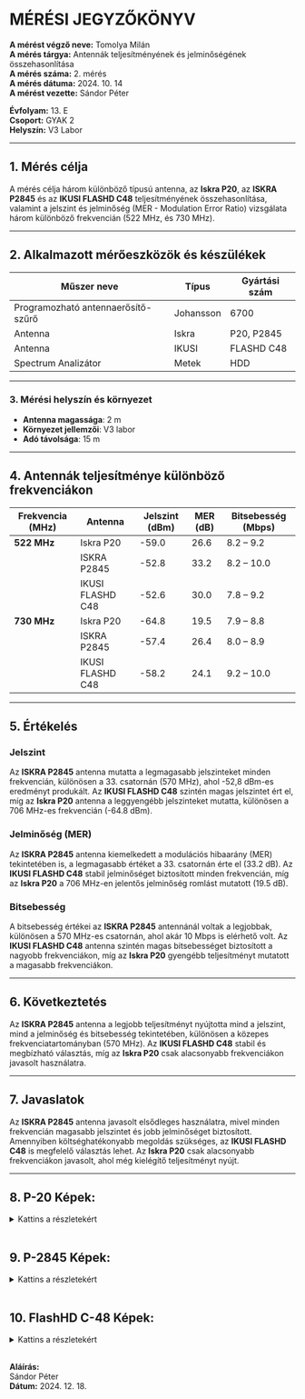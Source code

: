 # MÉRÉSI JEGYZŐKÖNYV

**A mérést végző neve:** Tomolya Milán  
**A mérés tárgya:** Antennák teljesítményének és jelminőségének összehasonlítása  
**A mérés száma:** 2. mérés  
**A mérés dátuma:** 2024. 10. 14  
**A mérést vezette:** Sándor Péter  

**Évfolyam:** 13. E  
**Csoport:** GYAK 2  
**Helyszín:** V3 Labor  

---

## 1. Mérés célja  
A mérés célja három különböző típusú antenna, az **Iskra P20**, az **ISKRA P2845** és az **IKUSI FLASHD C48** teljesítményének összehasonlítása, valamint a jelszint és jelminőség (MER - Modulation Error Ratio) vizsgálata három különböző frekvencián (522 MHz, és 730 MHz).

---

## 2. Alkalmazott mérőeszközök és készülékek  

| Műszer neve                         | Típus       | Gyártási szám |
| ----------------------------------- | ----------- | ------------- |
| Programozható antennaerősítő-szűrő  | Johansson   | 6700          |
| Antenna                             | Iskra       | P20, P2845    |
| Antenna                             | IKUSI       | FLASHD C48    |
| Spectrum Analizátor                 | Metek       | HDD           |

---

### 3. **Mérési helyszín és környezet**
- **Antenna magassága**: 2 m
- **Környezet jellemzői**: V3 labor
- **Adó távolsága**: 15 m

---

## 4. Antennák teljesítménye különböző frekvenciákon

| Frekvencia (MHz) | Antenna          | Jelszint (dBm) | MER (dB) | Bitsebesség (Mbps) |
| ---------------- | ---------------- | -------------- | -------- | ------------------ |
| **522 MHz**      | Iskra P20        | -59.0          | 26.6     | 8.2 – 9.2          |
|                  | ISKRA P2845      | -52.8          | 33.2     | 8.2 – 10.0         |
|                  | IKUSI FLASHD C48 | -52.6          | 30.0     | 7.8 – 9.2          |
| **730 MHz**      | Iskra P20        | -64.8          | 19.5     | 7.9 – 8.8          |
|                  | ISKRA P2845      | -57.4          | 26.4     | 8.0 – 8.9          |
|                  | IKUSI FLASHD C48 | -58.2          | 24.1     | 9.2 – 10.0         |

---

## 5. Értékelés

### Jelszint
Az **ISKRA P2845** antenna mutatta a legmagasabb jelszinteket minden frekvencián, különösen a 33. csatornán (570 MHz), ahol -52,8 dBm-es eredményt produkált. Az **IKUSI FLASHD C48** szintén magas jelszintet ért el, míg az **Iskra P20** antenna a leggyengébb jelszinteket mutatta, különösen a 706 MHz-es frekvencián (-64.8 dBm).

### Jelminőség (MER)
Az **ISKRA P2845** antenna kiemelkedett a modulációs hibaarány (MER) tekintetében is, a legmagasabb értéket a 33. csatornán érte el (33.2 dB). Az **IKUSI FLASHD C48** stabil jelminőséget biztosított minden frekvencián, míg az **Iskra P20** a 706 MHz-en jelentős jelminőség romlást mutatott (19.5 dB).

### Bitsebesség
A bitsebesség értékei az **ISKRA P2845** antennánál voltak a legjobbak, különösen a 570 MHz-es csatornán, ahol akár 10 Mbps is elérhető volt. Az **IKUSI FLASHD C48** antenna szintén magas bitsebességet biztosított a nagyobb frekvenciákon, míg az **Iskra P20** gyengébb teljesítményt mutatott a magasabb frekvenciákon.

---

## 6. Következtetés
Az **ISKRA P2845** antenna a legjobb teljesítményt nyújtotta mind a jelszint, mind a jelminőség és bitsebesség tekintetében, különösen a közepes frekvenciatartományban (570 MHz). Az **IKUSI FLASHD C48** stabil és megbízható választás, míg az **Iskra P20** csak alacsonyabb frekvenciákon javasolt használatra.

---

## 7. Javaslatok
Az **ISKRA P2845** antenna javasolt elsődleges használatra, mivel minden frekvencián magasabb jelszintet és jobb jelminőséget biztosított. Amennyiben költséghatékonyabb megoldás szükséges, az **IKUSI FLASHD C48** is megfelelő választás lehet. Az **Iskra P20** csak alacsonyabb frekvenciákon javasolt, ahol még kielégítő teljesítményt nyújt.

---

## 8. P-20 Képek:
<details>
    <summary>Kattins a részletekért</summary>

---

    **570MHz Mért Képek**
    <img src="(https://github.com/user-attachments/assets/61b8ac2c-7cf2-4c3d-9b05-a9a9657c92b9)"\>
    <img src="(https://github.com/user-attachments/assets/2b446236-724a-46ef-a85c-fb197d1036c5)"\>
    <img src="(https://github.com/user-attachments/assets/1742ecf2-d20a-4033-ae91-a994e07a19a0)"\>

---

    **706MHz Mért Képek**
    <img src="(https://github.com/user-attachments/assets/8fce1105-6e2a-4665-ab82-fac467701928)"\>
    <img src="(https://github.com/user-attachments/assets/7b33fcb3-3745-48f7-ae25-5ccb4dfdb649)"\>
    <img src="(https://github.com/user-attachments/assets/b1b7644e-dd1b-46a0-a76b-7c62feaf9b9a)"\>

---

</details>

<br>

## 9. P-2845 Képek:
<details>
    <summary>Kattins a részletekért</summary>

---

    **570MHz Mért Képek**
    <img src="(https://github.com/user-attachments/assets/a0a380a3-13a7-40fc-bab6-cd4c6ebdf499)">
    <img src="(https://github.com/user-attachments/assets/4031b050-d9d9-4140-86ce-e488061c202a)">
    <img src="(https://github.com/user-attachments/assets/4d533270-c11e-4f81-9f48-58cef537f247)">

---

    **706MHz Mért Képek**
    <img src="https://github.com/user-attachments/assets/8ff1abfb-19f6-4529-8695-d275b1e307ea">
    <img src="https://github.com/user-attachments/assets/0e201d9f-eb6b-453b-bbca-3dd23e4bc975">
    <img src="https://github.com/user-attachments/assets/f8fa9f00-1f2d-46ad-b268-c07b11b26a48">

---

</details>

<br>

## 10. FlashHD C-48 Képek:
<details>
    <summary>Kattins a részletekért</summary>
![31](https://github.com/user-attachments/assets/0e1675f6-e574-486e-8932-0b6deb1fbff0)

<img src="https://github.com/user-attachments/assets/5f2eea28-24ee-43ce-958b-3806598ec564"\>

---

    **570MHz Mért Képek**
    <img src="(https://github.com/user-attachments/assets/535e8b8e-937e-4156-8ae1-e0384e71e3da)"\>
    <img src="(https://github.com/user-attachments/assets/9854aff7-568c-4b44-b1a8-c5a597bba13a)"\>
    <img src="(https://github.com/user-attachments/assets/48170ff4-8a58-4982-a453-dc68a3c7599a)"\>
  
---

    **706MHz Mért Képek**
    <img src="(https://github.com/user-attachments/assets/942e4546-e47b-42d7-940b-ebe59e8c1614)"\>
    <img src="(https://github.com/user-attachments/assets/f98108b9-930d-4984-bcbc-cc0703b251b3)"\>
    <img src="(https://github.com/user-attachments/assets/438c0743-cd8f-4230-9516-ddf881088ac5)"\>

---

</details>


<br>




**Aláírás:**  
Sándor Péter  
**Dátum:** 2024. 12. 18.
